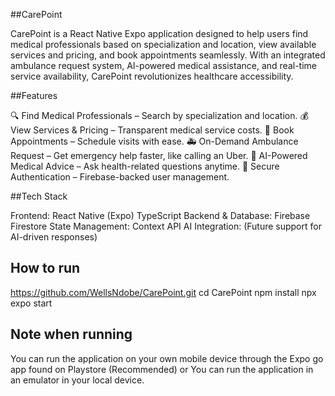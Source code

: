 ##CarePoint 

CarePoint is a React Native Expo application designed to help users find medical professionals based on specialization and location, view available services and pricing, and book appointments seamlessly. With an integrated ambulance request system, AI-powered medical assistance, and real-time service availability, CarePoint revolutionizes healthcare accessibility.

##Features 

🔍 Find Medical Professionals – Search by specialization and location.
💰 View Services & Pricing – Transparent medical service costs.
📅 Book Appointments – Schedule visits with ease.
🚑 On-Demand Ambulance Request – Get emergency help faster, like calling an Uber.
🤖 AI-Powered Medical Advice – Ask health-related questions anytime.
🔐 Secure Authentication – Firebase-backed user management.

##Tech Stack 

Frontend: React Native (Expo)
TypeScript
Backend & Database: Firebase Firestore
State Management: Context API
AI Integration: (Future support for AI-driven responses)

## How to run

https://github.com/WellsNdobe/CarePoint.git
cd CarePoint
npm install
npx expo start

## Note when running

You can run the application on your own mobile device through the Expo go app found on Playstore (Recommended)
or
You can run the application in an emulator in your local device.



